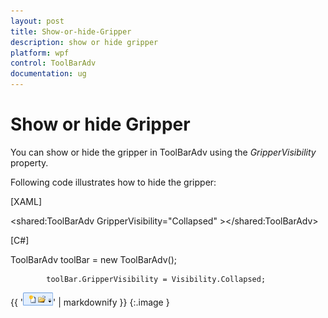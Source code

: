 ```yaml
---
layout: post
title: Show-or-hide-Gripper
description: show or hide gripper 
platform: wpf
control: ToolBarAdv
documentation: ug
---
```


# Show or hide Gripper 

You can show or hide the gripper in ToolBarAdv using the _GripperVisibility_ property. 

Following code illustrates how to hide the gripper:



[XAML]



<shared:ToolBarAdv GripperVisibility="Collapsed" ></shared:ToolBarAdv>





[C#]



ToolBarAdv toolBar = new ToolBarAdv();

            toolBar.GripperVisibility = Visibility.Collapsed;





{{ '![](Show-or-hide-Gripper_images/Show-or-hide-Gripper_img1.png)' | markdownify }}
{:.image }




